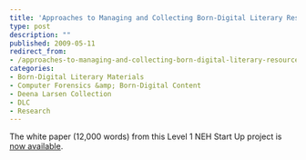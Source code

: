 ```yaml
---
title: 'Approaches to Managing and Collecting Born-Digital Literary Resources for Scholarly Use'
type: post
description: ""
published: 2009-05-11
redirect_from: 
- /approaches-to-managing-and-collecting-born-digital-literary-resources-for-scholarly-use/
categories:
- Born-Digital Literary Materials
- Computer Forensics &amp; Born-Digital Content
- Deena Larsen Collection
- DLC
- Research
---
```

The white paper (12,000 words) from this Level 1 NEH Start Up project is [now available](http://www.neh.gov/ODH/Default.aspx?tabid=111&id=37).
